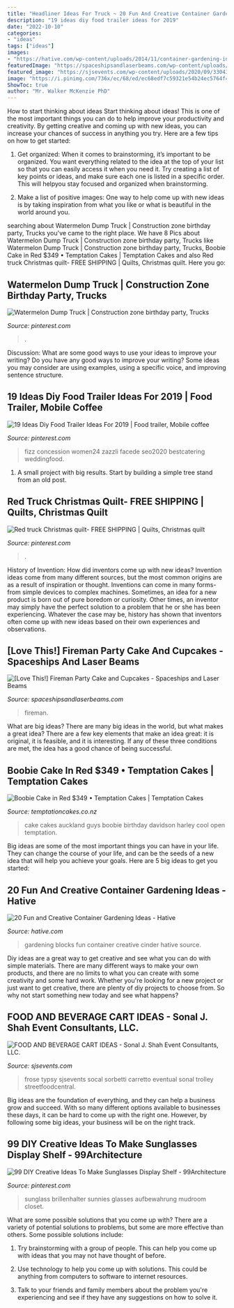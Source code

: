 ```yaml
---
title: "Headliner Ideas For Truck ~ 20 Fun And Creative Container Gardening Ideas"
description: "19 ideas diy food trailer ideas for 2019"
date: "2022-10-10"
categories:
- "ideas"
tags: ["ideas"]
images:
- "https://hative.com/wp-content/uploads/2014/11/container-gardening-ideas/14-cinder-blocks-gardening.jpg"
featuredImage: "https://spaceshipsandlaserbeams.com/wp-content/uploads/2015/09/fireman_fire_truck_birthday_cake.jpg"
featured_image: "https://sjsevents.com/wp-content/uploads/2020/09/330435280e5d86f07df3f847999223c2.jpg"
image: "https://i.pinimg.com/736x/ec/68/ed/ec68edf7c59321e54b24ec5764f4e6d3.jpg"
ShowToc: true
author: "Mr. Walker McKenzie PhD"
---
```



How to start thinking about ideas
Start thinking about ideas! This is one of the most important things you can do to help improve your productivity and creativity. By getting creative and coming up with new ideas, you can increase your chances of success in anything you try. Here are a few tips on how to get started:
1. Get organized: When it comes to brainstorming, it’s important to be organized. You want everything related to the idea at the top of your list so that you can easily access it when you need it. Try creating a list of key points or ideas, and make sure each one is listed in a specific order. This will helpyou stay focused and organized when brainstorming.

2. Make a list of positive images: One way to help come up with new ideas is by taking inspiration from what you like or what is beautiful in the world around you.

	

		
searching about Watermelon Dump Truck | Construction zone birthday party, Trucks you've came to the right place. We have 8 Pics about Watermelon Dump Truck | Construction zone birthday party, Trucks like Watermelon Dump Truck | Construction zone birthday party, Trucks, Boobie Cake in Red $349 • Temptation Cakes | Temptation Cakes and also Red truck Christmas quilt- FREE SHIPPING | Quilts, Christmas quilt. Here you go:
		
    
## Watermelon Dump Truck | Construction Zone Birthday Party, Trucks

<img loading=lazy src="https://i.pinimg.com/736x/ec/68/ed/ec68edf7c59321e54b24ec5764f4e6d3.jpg" onerror="this.onerror=null;this.src='https://tse3.mm.bing.net/th?id=OIP.R501EtGKAX1QQ8L5AqJbNgHaJ3&amp;pid=15.1';" alt="Watermelon Dump Truck | Construction zone birthday party, Trucks">

_Source: pinterest.com_

>. 

	

Discussion: What are some good ways to use your ideas to improve your writing?
Do you have any good ways to improve your writing? Some ideas you may consider are using examples, using a specific voice, and improving sentence structure.

    
## 19 Ideas Diy Food Trailer Ideas For 2019 | Food Trailer, Mobile Coffee

<img loading=lazy src="https://i.pinimg.com/736x/9a/25/93/9a259333513003e490f7be78101f0822.jpg" onerror="this.onerror=null;this.src='https://tse1.mm.bing.net/th?id=OIP.KNoH1C-Cdc9Xj4EQzUWgRwAAAA&amp;pid=15.1';" alt="19 Ideas Diy Food Trailer Ideas For 2019 | Food trailer, Mobile coffee">

_Source: pinterest.com_

>fizz concession women24 zazzli facede seo2020 bestcatering weddingfood. 

	

1. A small project with big results. Start by building a simple tree stand from an old post.

    
## Red Truck Christmas Quilt- FREE SHIPPING | Quilts, Christmas Quilt

<img loading=lazy src="https://i.pinimg.com/736x/da/b6/4f/dab64f27b35cbaac812fbb8d627d3b2d.jpg" onerror="this.onerror=null;this.src='https://tse2.mm.bing.net/th?id=OIP.gJdE5hiEZm9ZWJA0SdaMygHaJ3&amp;pid=15.1';" alt="Red truck Christmas quilt- FREE SHIPPING | Quilts, Christmas quilt">

_Source: pinterest.com_

>. 

	

History of Invention: How did inventors come up with new ideas?
Invention ideas come from many different sources, but the most common origins are as a result of inspiration or thought. Inventions can come in many forms- from simple devices to complex machines. Sometimes, an idea for a new product is born out of pure boredom or curiosity. Other times, an inventor may simply have the perfect solution to a problem that he or she has been experiencing. Whatever the case may be, history has shown that inventors often come up with new ideas based on their own experiences and observations.

    
## [Love This!] Fireman Party Cake And Cupcakes - Spaceships And Laser Beams

<img loading=lazy src="https://spaceshipsandlaserbeams.com/wp-content/uploads/2015/09/fireman_fire_truck_birthday_cake.jpg" onerror="this.onerror=null;this.src='https://tse3.mm.bing.net/th?id=OIP.2fGvo174fD_37H9vGd6UdgHaLJ&amp;pid=15.1';" alt="[Love This!] Fireman Party Cake and Cupcakes - Spaceships and Laser Beams">

_Source: spaceshipsandlaserbeams.com_

>fireman. 

	

What are big ideas?
There are many big ideas in the world, but what makes a great idea? There are a few key elements that make an idea great: it is original, it is feasible, and it is interesting. If any of these three conditions are met, the idea has a good chance of being successful.

    
## Boobie Cake In Red $349 • Temptation Cakes | Temptation Cakes

<img loading=lazy src="https://temptationcakes.co.nz/wp-content/uploads/2017/05/DSC_1761-1.jpg" onerror="this.onerror=null;this.src='https://tse1.mm.bing.net/th?id=OIP.U5eoLeQAY4vA4ETMTshQGwHaLD&amp;pid=15.1';" alt="Boobie Cake in Red $349 • Temptation Cakes | Temptation Cakes">

_Source: temptationcakes.co.nz_

>cake cakes auckland guys boobie birthday davidson harley cool open temptation. 

	

Big ideas are some of the most important things you can have in your life. They can change the course of your life, and can be the seeds of a new idea that will help you achieve your goals. Here are 5 big ideas to get you started: 

    
## 20 Fun And Creative Container Gardening Ideas - Hative

<img loading=lazy src="https://hative.com/wp-content/uploads/2014/11/container-gardening-ideas/14-cinder-blocks-gardening.jpg" onerror="this.onerror=null;this.src='https://tse4.mm.bing.net/th?id=OIP.eMey02n_35LoY1eX2tyIBwHaJ4&amp;pid=15.1';" alt="20 Fun and Creative Container Gardening Ideas - Hative">

_Source: hative.com_

>gardening blocks fun container creative cinder hative source. 

	

Diy ideas are a great way to get creative and see what you can do with simple materials. There are many different ways to make your own products, and there are no limits to what you can create with some creativity and some hard work. Whether you're looking for a new project or just want to get creative, there are plenty of diy projects to choose from. So why not start something new today and see what happens?

    
## FOOD AND BEVERAGE CART IDEAS - Sonal J. Shah Event Consultants, LLC.

<img loading=lazy src="https://sjsevents.com/wp-content/uploads/2020/09/330435280e5d86f07df3f847999223c2.jpg" onerror="this.onerror=null;this.src='https://tse2.mm.bing.net/th?id=OIP.Dvge0YeWt9SfeYUl7L8HmQHaJU&amp;pid=15.1';" alt="FOOD AND BEVERAGE CART IDEAS - Sonal J. Shah Event Consultants, LLC.">

_Source: sjsevents.com_

>frose typsy sjsevents socal sorbetti carretto eventual sonal trolley streetfoodcentral. 

	

Big ideas are the foundation of everything, and they can help a business grow and succeed. With so many different options available to businesses these days, it can be hard to come up with the right one. However, by following some big ideas, your business will be on the right track.

    
## 99 DIY Creative Ideas To Make Sunglasses Display Shelf - 99Architecture

<img loading=lazy src="https://i.pinimg.com/736x/85/6b/97/856b973035f0608109b4a6ec815eb0bb--sunglass-display-diy-creative-ideas.jpg" onerror="this.onerror=null;this.src='https://tse2.mm.bing.net/th?id=OIP.ID3mNlCRtfWSwbXrKQqCTwHaLG&amp;pid=15.1';" alt="99 DIY Creative Ideas To Make Sunglasses Display Shelf - 99Architecture">

_Source: pinterest.com_

>sunglass brillenhalter sunnies glasses aufbewahrung mudroom closet. 

	

What are some possible solutions that you come up with?
There are a variety of potential solutions to problems, but some are more effective than others. Some possible solutions include:
1. Try brainstorming with a group of people. This can help you come up with ideas that you may not have thought of before.

2. Use technology to help you come up with solutions. This could be anything from computers to software to internet resources.

3. Talk to your friends and family members about the problem you're experiencing and see if they have any suggestions on how to solve it.

